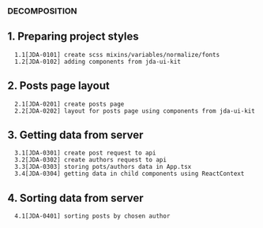 ### DECOMPOSITION

## 1. Preparing project styles

      1.1[JDA-0101] create scss mixins/variables/normalize/fonts
      1.2[JDA-0102] adding components from jda-ui-kit

## 2. Posts page layout

      2.1[JDA-0201] create posts page
      2.2[JDA-0202] layout for posts page using components from jda-ui-kit

## 3. Getting data from server

      3.1[JDA-0301] create post request to api
      3.2[JDA-0302] create authors request to api
      3.3[JDA-0303] storing pots/authors data in App.tsx
      3.4[JDA-0304] getting data in child components using ReactContext

## 4. Sorting data from server

      4.1[JDA-0401] sorting posts by chosen author

<!-- 1. Создание компонента "Сетка постов"
   Создать компонент, который будет отображать посты на экране.
2. Использование API для получения данных
   Использовать API https://jsonplaceholder.typicode.com/ для получения данных о постах.
3. Создание компонентов для вёрстки
   Создать следующие компоненты:
   Компонент выпадающего списка авторов.
   Компонент текстового поля для ввода слов, разделенных запятыми.
   Компонент галочки для выбора завершенных статей.
4. Создание контекста данных
   Создать контекст данных, который будет хранить информацию о постах и состоянии фильтрации. Эти данные будут храниться на верхнем уровне приложения и передаваться через useContext.
5. Реализация фильтра
   Реализовать фильтр согласно следующим требованиям:
   Создать выпадающий список авторов.
   Создать текстовое поле для ввода слов, разделенных запятыми.
   Создать галочку для выбора завершенных статей.
   При изменении состояния выпадающего списка авторов или галочки, выполнять поиск сразу.
   При вводе в текстовое поле начинать поиск с задержкой в 500 миллисекунд (используя debounce).
6. Реализация алгоритма поиска
   Реализовать алгоритм поиска согласно следующим правилам:
   Если указан автор, ожидать точное соответствие по полному имени автора.
   Разделить строку, введенную в текстовое поле, на слова по пробелам и производить поиск данных слов как в заголовке, так и в теле поста.
   Если найдено хотя бы одно слово, добавить соответствующую запись в результаты поиска.
7. Обработка отсутствия результатов
   В случае отсутствия результатов поиска, выводить сообщение "По вашему запросу ничего не найдено". -->
